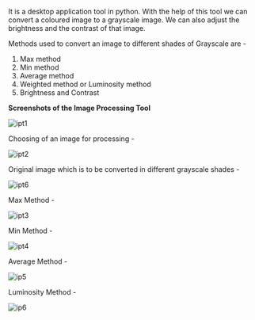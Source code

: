 It is a desktop application tool in python. With the help of this tool we can convert a coloured image to a grayscale image. We can also adjust the brightness and the contrast of that image.

Methods used to convert an image to different shades of Grayscale are -
1. Max method
2. Min method
3. Average method
4. Weighted method or Luminosity method
5. Brightness and Contrast

<b>Screenshots of the Image Processing Tool</b>

![ipt1](https://user-images.githubusercontent.com/70911657/123665142-9e9f6c80-d855-11eb-988b-bbdac1d08601.PNG)

Choosing of an image for processing -

![ipt2](https://user-images.githubusercontent.com/70911657/123665434-e7efbc00-d855-11eb-89e3-a9b016a64fae.PNG)

Original image which is to be converted in different grayscale shades -

![ipt6](https://user-images.githubusercontent.com/70911657/123739001-882ffa00-d8c3-11eb-8f6b-c88a22cce97c.PNG)

Max Method -

![ipt3](https://user-images.githubusercontent.com/70911657/123665658-1c637800-d856-11eb-9bb5-ab697394cbe8.PNG)

Min Method -

![ipt4](https://user-images.githubusercontent.com/70911657/123665903-56347e80-d856-11eb-9568-f62fa9d2319d.PNG)

Average Method -

![ip5](https://user-images.githubusercontent.com/70911657/123666047-7ebc7880-d856-11eb-83f1-69865eab2062.PNG)

Luminosity Method -

![ip6](https://user-images.githubusercontent.com/70911657/123666318-baefd900-d856-11eb-8dd8-0f7d146e17a4.PNG)
